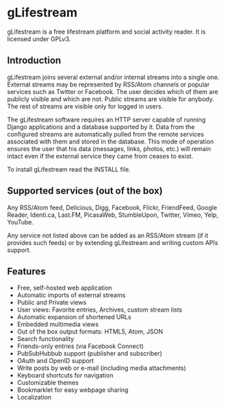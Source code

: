 gLifestream
===========

gLifestream is a free lifestream platform and social activity reader.
It is licensed under GPLv3.

Introduction
------------

gLifestream joins several external and/or internal streams into a
single one.  External streams may be represented by RSS/Atom channels
or popular services such as Twitter or Facebook.  The user decides
which of them are publicly visible and which are not.  Public streams
are visible for anybody.  The rest of streams are visible only for
logged in users.

The gLifestream software requires an HTTP server capable of running
Django applications and a database supported by it.  Data from the
configured streams are automatically pulled from the remote services
associated with them and stored in the database.  This mode of
operation ensures the user that his data (messages, links, photos,
etc.) will remain intact even if the external service they came from
ceases to exist.

To install gLifestream read the INSTALL file.

Supported services (out of the box)
-----------------------------------

Any RSS/Atom feed, Delicious, Digg, Facebook, Flickr, FriendFeed,
Google Reader, Identi.ca, Last.FM, PicasaWeb, StumbleUpon, Twitter,
Vimeo, Yelp, YouTube.

Any service not listed above can be added as an RSS/Atom stream (if it
provides such feeds) or by extending gLifestream and writing custom
APIs support.

Features
--------

- Free, self-hosted web application
- Automatic imports of external streams
- Public and Private views
- User views: Favorite entries, Archives, custom stream lists
- Automatic expansion of shortened URLs
- Embedded multimedia views
- Out of the box output formats: HTML5, Atom, JSON
- Search functionality
- Friends-only entries (via Facebook Connect)
- PubSubHubbub support (publisher and subscriber)
- OAuth and OpenID support
- Write posts by web or e-mail (including media attachments)
- Keyboard shortcuts for navigation
- Customizable themes
- Bookmarklet for easy webpage sharing
- Localization
